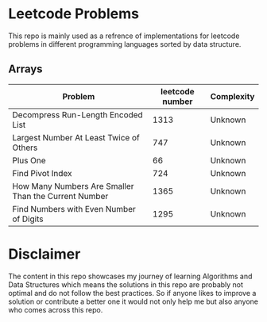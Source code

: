 # Leetcode Problems
This repo is mainly used as a refrence of implementations for leetcode problems in different programming languages sorted by data structure.

## Arrays
| Problem           | leetcode number| Complexity
| ------------------|--------- | -----|
| Decompress Run-Length Encoded List     | 1313     | Unknown 
| Largest Number At Least Twice of Others        | 747      | Unknown
| Plus One          | 66     | Unknown
| Find Pivot Index           | 724      | Unknown
| How Many Numbers Are Smaller Than the Current Number         | 1365     | Unknown
| Find Numbers with Even Number of Digits|1295|Unknown
# Disclaimer
The content in this repo showcases my journey of learning Algorithms and Data Structures
which means the solutions in this repo are probably not optimal and do not follow the best practices. So if anyone likes to improve a solution or contribute a better one it would not only help me but also anyone who comes across this repo.
